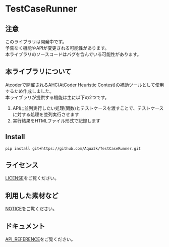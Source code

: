 # TestCaseRunner

## 注意  

このライブラリは開発中です。  
予告なく機能やAPIが変更される可能性があります。  
本ライブラリのソースコードはバグを含んでいる可能性があります。  

## 本ライブラリについて  

Atcoderで開催されるAHC(AtCoder Heuristic Contest)の補助ツールとして使用するため作成しました。      
本ライブラリが提供する機能は主に以下の2つです。  

1. APIに並列実行したい処理(関数)とテストケースを渡すことで、テストケースに対する処理を並列実行させます  
2. 実行結果をHTMLファイル形式で記録します  

## Install

```batch
pip install git+https://github.com/Aqua3k/TestCaseRunner.git
```

## ライセンス  

[LICENSE](LICENSE)をご覧ください。  

## 利用した素材など  

[NOTICE](NOTICE.md)をご覧ください。  

## ドキュメント

[API_REFERENCE](API_REFERENCE.md)をご覧ください。  

